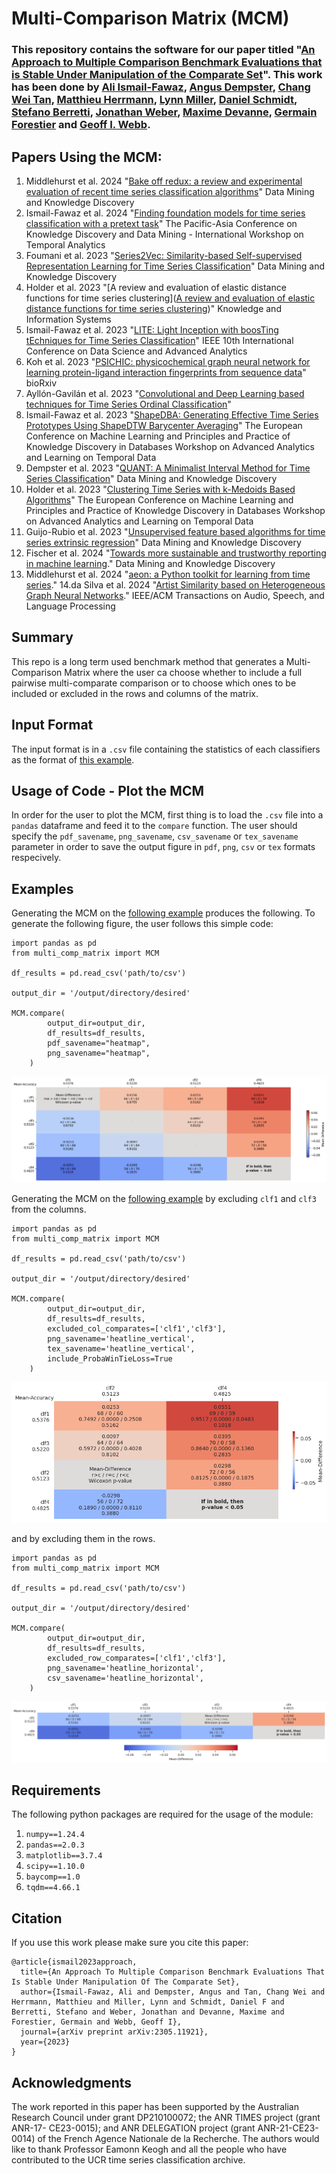 # Multi-Comparison Matrix (MCM)

### This repository contains the software for our paper titled "[An Approach to Multiple Comparison Benchmark Evaluations that is Stable Under Manipulation of the Comparate Set](https://arxiv.org/abs/2305.11921)". This work has been done by [Ali Ismail-Fawaz](https://hadifawaz1999.github.io/), [Angus Dempster](https://dblp.uni-trier.de/pid/251/8985.html), [Chang Wei Tan](https://changweitan.com/), [Matthieu Herrmann](https://orcid.org/0000-0002-0074-470X), [Lynn Miller](https://au.linkedin.com/in/lynn-miller-bb1aa539), [Daniel Schmidt](https://research.monash.edu/en/persons/daniel-schmidt), [Stefano Berretti](http://www.micc.unifi.it/berretti/), [Jonathan Weber](https://www.jonathan-weber.eu/), [Maxime Devanne](https://maxime-devanne.com/), [Germain Forestier](https://germain-forestier.info/) and [Geoff I. Webb](https://i.giwebb.com/).

## Papers Using the MCM:

1. Middlehurst et al. 2024 "[Bake off redux: a review and experimental evaluation of recent time series classification algorithms](https://link.springer.com/article/10.1007/s10618-024-01022-1)" Data Mining and Knowledge Discovery
2. Ismail-Fawaz et al. 2024 "[Finding foundation models for time series classification with a pretext task]([https://arxiv.org/abs/2311.14534](https://doi.org/10.1007/978-981-97-2650-9_10))" The Pacific-Asia Conference on Knowledge Discovery and Data Mining - International Workshop on Temporal Analytics
3. Foumani et al. 2023 "[Series2Vec: Similarity-based Self-supervised Representation Learning for Time Series Classification](https://doi.org/10.1007/s10618-024-01043-w)" Data Mining and Knowledge Discovery
4. Holder et al. 2023 "[A review and evaluation of elastic distance functions for time series clustering]([A review and evaluation of elastic distance functions for time series clustering](https://link.springer.com/article/10.1007/s10115-023-01952-0))" Knowledge and Information Systems
5. Ismail-Fawaz et al. 2023 "[LITE: Light Inception with boosTing tEchniques for Time Series Classification](https://ieeexplore.ieee.org/abstract/document/10302569)" IEEE 10th International Conference on Data Science and Advanced Analytics
6. Koh et al. 2023 "[PSICHIC: physicochemical graph neural network for learning protein-ligand interaction fingerprints from sequence data](https://www.biorxiv.org/content/10.1101/2023.09.17.558145v1.abstract)" bioRxiv
7. Ayllón-Gavilán et al. 2023 "[Convolutional and Deep Learning based techniques for Time Series Ordinal Classification](https://arxiv.org/abs/2306.10084)"
8. Ismail-Fawaz et al. 2023 "[ShapeDBA: Generating Effective Time Series Prototypes Using ShapeDTW Barycenter Averaging](https://link.springer.com/chapter/10.1007/978-3-031-49896-1_9)" The European Conference on Machine Learning and Principles and Practice of Knowledge Discovery in Databases Workshop on Advanced Analytics and Learning on Temporal Data
9. Dempster et al. 2023 "[QUANT: A Minimalist Interval Method for Time Series Classification](https://doi.org/10.1007/s10618-024-01036-9)" Data Mining and Knowledge Discovery
10. Holder et al. 2023 "[Clustering Time Series with k-Medoids Based Algorithms](https://link.springer.com/chapter/10.1007/978-3-031-49896-1_4)" The European Conference on Machine Learning and Principles and Practice of Knowledge Discovery in Databases Workshop on Advanced Analytics and Learning on Temporal Data
11. Guijo-Rubio et al. 2023 "[Unsupervised feature based algorithms for time series extrinsic regression](https://doi.org/10.1007/s10618-024-01027-w)" Data Mining and Knowledge Discovery
12. Fischer et al. 2024 "[Towards more sustainable and trustworthy reporting in machine learning](https://doi.org/10.1007/s10618-024-01020-3)." Data Mining and Knowledge Discovery
13. Middlehurst et al. 2024 "[aeon: a Python toolkit for learning from time series](https://arxiv.org/abs/2406.14231)."
14.da Silva et al. 2024 "[Artist Similarity based on Heterogeneous Graph Neural Networks](https://doi.org/10.1109/TASLP.2024.3437170)." IEEE/ACM Transactions on Audio, Speech, and Language Processing

## Summary

This repo is a long term used benchmark method that generates a Multi-Comparison Matrix where the user ca choose whether to include a full pairwise multi-comparate comparison or to choose which ones to be included or excluded in the rows and columns of the matrix.

## Input Format

The input format is in a ```.csv``` file containing the statistics of each classifiers as the format of [this example](https://github.com/MSD-IRIMAS/Multi_Pairwise_Comparison/blob/main/results_example.csv).

## Usage of Code - Plot the MCM

In order for the user to plot the MCM, first thing is to load the ```.csv``` file into a ```pandas``` dataframe and feed it to the ```compare``` function. The user should specify the ```pdf_savename```, ```png_savename```, ```csv_savename``` or ```tex_savename``` parameter in order to save the output figure in ```pdf```, ```png```, ```csv``` or ```tex``` formats respecively.

## Examples

Generating the MCM on the [following example](https://github.com/MSD-IRIMAS/Multi_Pairwise_Comparison/blob/main/results_example.csv) produces the following. To generate the following figure, the user follows this simple code:

```
import pandas as pd
from multi_comp_matrix import MCM

df_results = pd.read_csv('path/to/csv')

output_dir = '/output/directory/desired'

MCM.compare(
        output_dir=output_dir,
        df_results=df_results,
        pdf_savename="heatmap",
        png_savename="heatmap",
    )
```

<p align="center" width="100%">
<img src="heatmap.png" alt="heatmap-example"/>
</p>

Generating the MCM on the [following example](https://github.com/MSD-IRIMAS/Multi_Pairwise_Comparison/blob/main/results_example.csv) by excluding ```clf1``` and ```clf3``` from the columns.

```
import pandas as pd
from multi_comp_matrix import MCM

df_results = pd.read_csv('path/to/csv')

output_dir = '/output/directory/desired'

MCM.compare(
        output_dir=output_dir,
        df_results=df_results,
        excluded_col_comparates=['clf1','clf3'],
        png_savename='heatline_vertical',
        tex_savename='heatline_vertical',
        include_ProbaWinTieLoss=True
    )
```

<p align="center" width="100%">
<img src="heatline_vertical.png" alt="heatline-vertical-example"/>
</p>

and by excluding them in the rows.

```
import pandas as pd
from multi_comp_matrix import MCM

df_results = pd.read_csv('path/to/csv')

output_dir = '/output/directory/desired'

MCM.compare(
        output_dir=output_dir,
        df_results=df_results,
        excluded_row_comparates=['clf1','clf3'],
        png_savename='heatline_horizontal',
        csv_savename='heatline_horizontal',
    )
```

<p align="center" width="100%">
<img src="heatline_horizontal.png" alt="heatline-horizontal-example"/>
</p>

## Requirements

The following python packages are required for the usage of the module:

1. ```numpy==1.24.4```
2. ```pandas==2.0.3```
3. ```matplotlib==3.7.4```
4. ```scipy==1.10.0```
5. ```baycomp==1.0```
6. ```tqdm==4.66.1```


## Citation

If you use this work please make sure you cite this paper:
```
@article{ismail2023approach,
  title={An Approach To Multiple Comparison Benchmark Evaluations That Is Stable Under Manipulation Of The Comparate Set},
  author={Ismail-Fawaz, Ali and Dempster, Angus and Tan, Chang Wei and Herrmann, Matthieu and Miller, Lynn and Schmidt, Daniel F and Berretti, Stefano and Weber, Jonathan and Devanne, Maxime and Forestier, Germain and Webb, Geoff I},
  journal={arXiv preprint arXiv:2305.11921},
  year={2023}
}
```

## Acknowledgments

The work reported in this paper has been supported by the Australian Research Council
under grant DP210100072; the ANR TIMES project (grant ANR-17- CE23-0015); and ANR
DELEGATION project (grant ANR-21-CE23-0014) of the French Agence Nationale de la
Recherche. The authors would like to thank Professor Eamonn Keogh and all the people
who have contributed to the UCR time series classification archive.
